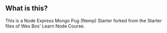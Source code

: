 ## What is this?

This is a Node Express Mongo Pug (Nemp) Starter forked from the Starter files of Wes Bos' Learn Node Course.
